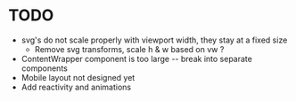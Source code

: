 # TODO

- svg's do not scale properly with viewport width, they stay at a fixed size
  - Remove svg transforms, scale h & w based on vw ?
- ContentWrapper component is too large -- break into separate components
- Mobile layout not designed yet
- Add reactivity and animations
